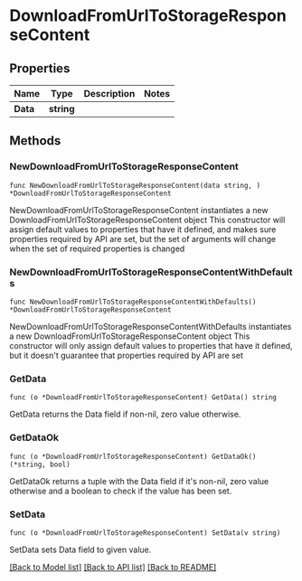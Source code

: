 # DownloadFromUrlToStorageResponseContent

## Properties

Name | Type | Description | Notes
------------ | ------------- | ------------- | -------------
**Data** | **string** |  | 

## Methods

### NewDownloadFromUrlToStorageResponseContent

`func NewDownloadFromUrlToStorageResponseContent(data string, ) *DownloadFromUrlToStorageResponseContent`

NewDownloadFromUrlToStorageResponseContent instantiates a new DownloadFromUrlToStorageResponseContent object
This constructor will assign default values to properties that have it defined,
and makes sure properties required by API are set, but the set of arguments
will change when the set of required properties is changed

### NewDownloadFromUrlToStorageResponseContentWithDefaults

`func NewDownloadFromUrlToStorageResponseContentWithDefaults() *DownloadFromUrlToStorageResponseContent`

NewDownloadFromUrlToStorageResponseContentWithDefaults instantiates a new DownloadFromUrlToStorageResponseContent object
This constructor will only assign default values to properties that have it defined,
but it doesn't guarantee that properties required by API are set

### GetData

`func (o *DownloadFromUrlToStorageResponseContent) GetData() string`

GetData returns the Data field if non-nil, zero value otherwise.

### GetDataOk

`func (o *DownloadFromUrlToStorageResponseContent) GetDataOk() (*string, bool)`

GetDataOk returns a tuple with the Data field if it's non-nil, zero value otherwise
and a boolean to check if the value has been set.

### SetData

`func (o *DownloadFromUrlToStorageResponseContent) SetData(v string)`

SetData sets Data field to given value.



[[Back to Model list]](../README.md#documentation-for-models) [[Back to API list]](../README.md#documentation-for-api-endpoints) [[Back to README]](../README.md)


